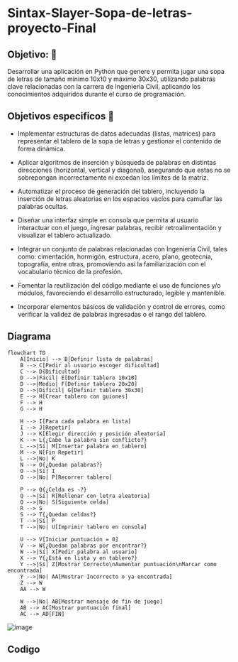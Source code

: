 # Sintax-Slayer-Sopa-de-letras-proyecto-Final

## Objetivo: 📌
Desarrollar una aplicación en Python que genere y permita jugar una sopa de letras de tamaño mínimo 10x10 y máximo 30x30, utilizando palabras clave relacionadas con la carrera de Ingeniería Civil, aplicando los conocimientos adquiridos durante el curso de programación.

## Objetivos especificos 📎
- Implementar estructuras de datos adecuadas (listas, matrices) para representar el tablero de la sopa de letras y gestionar el contenido de forma dinámica.

- Aplicar algoritmos de inserción y búsqueda de palabras en distintas direcciones (horizontal, vertical y diagonal), asegurando que estas no se sobrepongan incorrectamente ni excedan los límites de la matriz.

- Automatizar el proceso de generación del tablero, incluyendo la inserción de letras aleatorias en los espacios vacíos para camuflar las palabras ocultas.

- Diseñar una interfaz simple en consola que permita al usuario interactuar con el juego, ingresar palabras, recibir retroalimentación y visualizar el tablero actualizado.

- Integrar un conjunto de palabras relacionadas con Ingeniería Civil, tales como: cimentación, hormigón, estructura, acero, plano, geotecnia, topografía, entre otras, promoviendo así la familiarización con el vocabulario técnico de la profesión.

- Fomentar la reutilización del código mediante el uso de funciones y/o módulos, favoreciendo el desarrollo estructurado, legible y mantenible.

- Incorporar elementos básicos de validación y control de errores, como verificar la validez de palabras ingresadas o el rango del tablero.


## Diagrama
```mermaid
flowchart TD
    A[Inicio] --> B[Definir lista de palabras]
    B --> C[Pedir al usuario escoger dificultad]
    C --> D{Dificultad}
    D -->|Fácil| E[Definir tablero 10x10]
    D -->|Medio| F[Definir tablero 20x20]
    D -->|Difícil| G[Definir tablero 30x30]
    E --> H[Crear tablero con guiones]
    F --> H
    G --> H

    H --> I[Para cada palabra en lista]
    I --> J[Repetir]
    J --> K[Elegir dirección y posición aleatoria]
    K --> L{¿Cabe la palabra sin conflicto?}
    L -->|Sí| M[Insertar palabra en tablero]
    M --> N[Fin Repetir]
    L -->|No| K
    N --> O{¿Quedan palabras?}
    O -->|Sí| I
    O -->|No| P[Recorrer tablero]

    P --> Q{¿Celda es -?}
    Q -->|Sí| R[Rellenar con letra aleatoria]
    Q -->|No| S[Siguiente celda]
    R --> S
    S --> T{¿Quedan celdas?}
    T -->|Sí| P
    T -->|No| U[Imprimir tablero en consola]

    U --> V[Iniciar puntuación = 0]
    V --> W{¿Quedan palabras por encontrar?}
    W -->|Sí| X[Pedir palabra al usuario]
    X --> Y{¿Está en lista y en tablero?}
    Y -->|Sí| Z[Mostrar Correcto\nAumentar puntuación\nMarcar como encontrada]
    Y -->|No| AA[Mostrar Incorrecto o ya encontrada]
    Z --> W
    AA --> W

    W -->|No| AB[Mostrar mensaje de fin de juego]
    AB --> AC[Mostrar puntuación final]
    AC --> AD[FIN]

```
![image](https://github.com/user-attachments/assets/a1f9d695-79dd-4e52-945b-ddb1b0473f86)



## Codigo 

